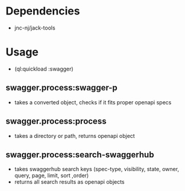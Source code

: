 # Dependencies
* jnc-nj/jack-tools

# Usage
* (ql:quickload :swagger)

## swagger.process:swagger-p
* takes a converted object, checks if it fits proper openapi specs

## swagger.process:process
* takes a directory or path, returns openapi object

## swagger.process:search-swaggerhub
* takes swaggerhub search keys (spec-type, visibility, state, owner, query, page, limit, sort ,order)
* returns all search results as openapi objects
